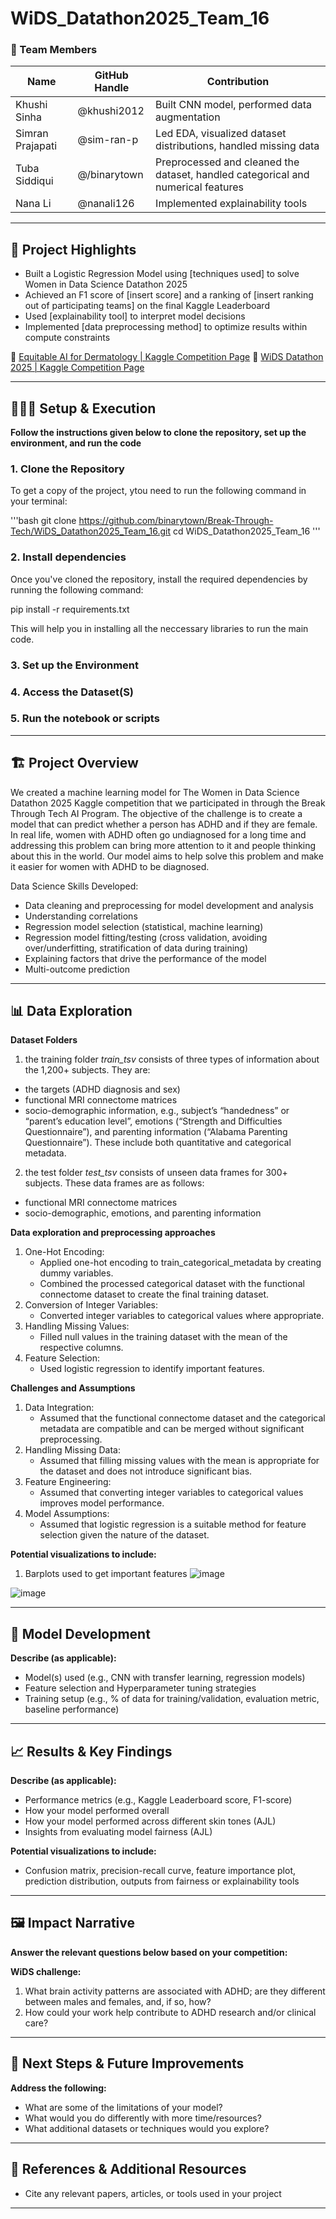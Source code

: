# WiDS_Datathon2025_Team_16

### **👥 Team Members**

| Name | GitHub Handle | Contribution |
| ----- | ----- | ----- |
| Khushi Sinha | @khushi2012 | Built CNN model, performed data augmentation |
| Simran Prajapati | @sim-ran-p | Led EDA, visualized dataset distributions, handled missing data |
| Tuba Siddiqui | @/binarytown | Preprocessed and cleaned the dataset, handled categorical and numerical features|
| Nana Li | @nanali126| Implemented explainability tools |

---

## **🎯 Project Highlights**

* Built a Logistic Regression Model using \[techniques used\] to solve Women in Data Science Datathon 2025
* Achieved an F1 score of \[insert score\] and a ranking of \[insert ranking out of participating teams\] on the final Kaggle Leaderboard
* Used \[explainability tool\] to interpret model decisions
* Implemented \[data preprocessing method\] to optimize results within compute constraints

🔗 [Equitable AI for Dermatology | Kaggle Competition Page](https://www.kaggle.com/competitions/bttai-ajl-2025/overview)
🔗 [WiDS Datathon 2025 | Kaggle Competition Page](https://www.kaggle.com/competitions/widsdatathon2025/overview)

---
## **👩🏽‍💻 Setup & Execution**

**Follow the instructions given below to clone the repository, set up the environment, and run the code**

### 1. Clone the Repository 
To get a copy of the project, ytou need to run the following command in your terminal:

'''bash
git clone https://github.com/binarytown/Break-Through-Tech/WiDS_Datathon2025_Team_16.git
cd WiDS_Datathon2025_Team_16
'''

### 2. Install dependencies 
Once you've cloned the repository, install the required dependencies by running the following command:

pip install -r requirements.txt

This will help you in installing all the neccessary libraries to run the main code.


### 3. Set up the Environment
### 4. Access the Dataset(S)
### 5. Run the notebook or scripts

---

## **🏗️ Project Overview**

We created a machine learning model for The Women in Data Science Datathon 2025 Kaggle competition that we participated in through the Break Through Tech AI Program. The objective of the challenge is to create a model that can predict whether a person has ADHD and if they are female. In real life, women with ADHD often go undiagnosed for a long time and addressing this problem can bring more attention to it and people thinking about this in the world. Our model aims to help solve this problem and make it easier for women with ADHD to be diagnosed.

Data Science Skills Developed:
* Data cleaning and preprocessing for model development and analysis
* Understanding correlations
* Regression model selection (statistical, machine learning)
* Regression model fitting/testing (cross validation, avoiding over/underfitting, stratification of data during training)
* Explaining factors that drive the performance of the model
* Multi-outcome prediction
---

## **📊 Data Exploration**

**Dataset Folders**
1. the training folder *train_tsv* consists of three types of information about the 1,200+ subjects. They are:
  * the targets (ADHD diagnosis and sex)
  * functional MRI connectome matrices
  * socio-demographic information, e.g., subject’s “handedness” or “parent’s education level”, emotions (“Strength and Difficulties Questionnaire”), and parenting information (“Alabama Parenting Questionnaire”). These include both quantitative and categorical metadata.

2. the test folder *test_tsv* consists of unseen data frames for 300+ subjects. These data frames are as follows:

* functional MRI connectome matrices
* socio-demographic, emotions, and parenting information

**Data exploration and preprocessing approaches**
1. One-Hot Encoding:
   * Applied one-hot encoding to train_categorical_metadata by creating dummy variables.
   * Combined the processed categorical dataset with the functional connectome dataset to create the final training dataset.
2. Conversion of Integer Variables:
   * Converted integer variables to categorical values where appropriate.
3. Handling Missing Values:
   * Filled null values in the training dataset with the mean of the respective columns.
4. Feature Selection:
   * Used logistic regression to identify important features.

**Challenges and Assumptions**
1. Data Integration:
   * Assumed that the functional connectome dataset and the categorical metadata are compatible and can be merged without significant preprocessing.
2. Handling Missing Data:
   * Assumed that filling missing values with the mean is appropriate for the dataset and does not introduce significant bias.
3. Feature Engineering:
   * Assumed that converting integer variables to categorical values improves model performance.
4. Model Assumptions:
   * Assumed that logistic regression is a suitable method for feature selection given the nature of the dataset.

**Potential visualizations to include:**

1. Barplots used to get important features
![image](https://github.com/user-attachments/assets/abfe4f35-6b5d-49b1-a6ce-d3263de8918e)

![image](https://github.com/user-attachments/assets/52e736e5-23c8-4652-a9ca-13717cffdb52)

---

## **🧠 Model Development**

**Describe (as applicable):**

* Model(s) used (e.g., CNN with transfer learning, regression models)
* Feature selection and Hyperparameter tuning strategies
* Training setup (e.g., % of data for training/validation, evaluation metric, baseline performance)

---

## **📈 Results & Key Findings**

**Describe (as applicable):**

* Performance metrics (e.g., Kaggle Leaderboard score, F1-score)
* How your model performed overall
* How your model performed across different skin tones (AJL)
* Insights from evaluating model fairness (AJL)

**Potential visualizations to include:**

* Confusion matrix, precision-recall curve, feature importance plot, prediction distribution, outputs from fairness or explainability tools

---

## **🖼️ Impact Narrative**

**Answer the relevant questions below based on your competition:**

**WiDS challenge:**

1. What brain activity patterns are associated with ADHD; are they different between males and females, and, if so, how?
2. How could your work help contribute to ADHD research and/or clinical care?


---

## **🚀 Next Steps & Future Improvements**

**Address the following:**

* What are some of the limitations of your model?
* What would you do differently with more time/resources?
* What additional datasets or techniques would you explore?

---

## **📄 References & Additional Resources**

* Cite any relevant papers, articles, or tools used in your project

---
